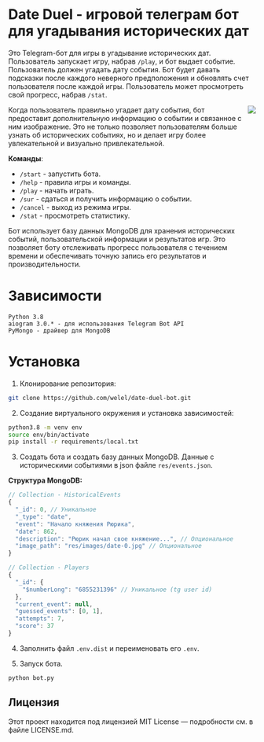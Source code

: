 # Date Duel - игровой телеграм бот для угадывания исторических дат 

Это Telegram-бот для игры в угадывание исторических дат. Пользователь запускает игру, набрав `/play`, и бот выдает событие. Пользователь должен угадать дату события. Бот будет давать подсказки после каждого неверного предположения и обновлять счет пользователя после каждой игры. Пользователь может просмотреть свой прогресс, набрав `/stat`.

 <img src="https://s3.gifyu.com/images/ezgif.com-gif-maker1f6d5675cbaff03bf.gif" align="right" />

Когда пользователь правильно угадает дату события, бот предоставит дополнительную информацию о событии и связанное с ним изображение. Это не только позволяет пользователям больше узнать об исторических событиях, но и делает игру более увлекательной и визуально привлекательной.

**Команды**:

 - `/start` - запустить бота.
 - `/help` - правила игры и команды.
 - `/play` - начать играть.
 - `/sur` - сдаться и получить информацию о событии.
 - `/cancel` - выход из режима игры.
 - `/stat` - просмотреть статистику.

Бот использует базу данных MongoDB для хранения исторических событий, пользовательской информации и результатов игр. Это позволяет боту отслеживать прогресс пользователя с течением времени и обеспечивать точную запись его результатов и производительности.

# Зависимости 

    Python 3.8
    aiogram 3.0.* - для использования Telegram Bot API
    PyMongo - драйвер для MongoDB

# Установка

1. Клонирование репозитория:

```bash
git clone https://github.com/welel/date-duel-bot.git
```

2. Создание виртуального окружения и установка зависимостей:

```bash
python3.8 -m venv env
source env/bin/activate
pip install -r requirements/local.txt
```

3. Создать бота и создать базу данных MongoDB. Данные с историческими событиями в json файле `res/events.json`.

**Структура MongoDB:**

```js
// Collection - HistoricalEvents
{
  "_id": 0, // Уникальное
  "_type": "date",
  "event": "Начало княжения Рюрика",
  "date": 862,
  "description": "Рюрик начал свое княжение...", // Опциональное
  "image_path": "res/images/date-0.jpg" // Опциональное
}

// Collection - Players
{
  "_id": {
    "$numberLong": "6855231396" // Уникальное (tg user id)
  },
  "current_event": null,
  "guessed_events": [0, 1],
  "attempts": 7,
  "score": 37
}
```

4. Заполнить файл `.env.dist` и переименовать его `.env`.

5. Запуск бота.

```bash
python bot.py
```

## Лицензия

Этот проект находится под лицензией MIT License — подробности см. в файле LICENSE.md.
